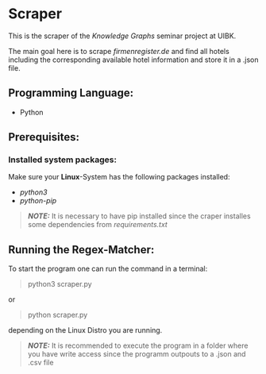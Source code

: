 # Scraper

This is the scraper of the *Knowledge Graphs* seminar project at UIBK.

The main goal here is to scrape *firmenregister.de* 
and find all hotels including the corresponding available
hotel information and store it in a .json file.

## Programming Language:
- Python

## Prerequisites:
### Installed system packages:
Make sure your **Linux**-System has the following packages installed:
- *python3*
- *python-pip*

> **_NOTE:_**  It is necessary to have pip installed since the
> craper installes some dependencies from *requirements.txt*

## Running the Regex-Matcher:

To start the program one can run the command in a terminal:

> python3 scraper.py

or

> python scraper.py

depending on the Linux Distro you are running.

> **_NOTE:_**  It is recommended to execute the program in a folder
> where you have write access since the programm outpouts
> to a .json and .csv file